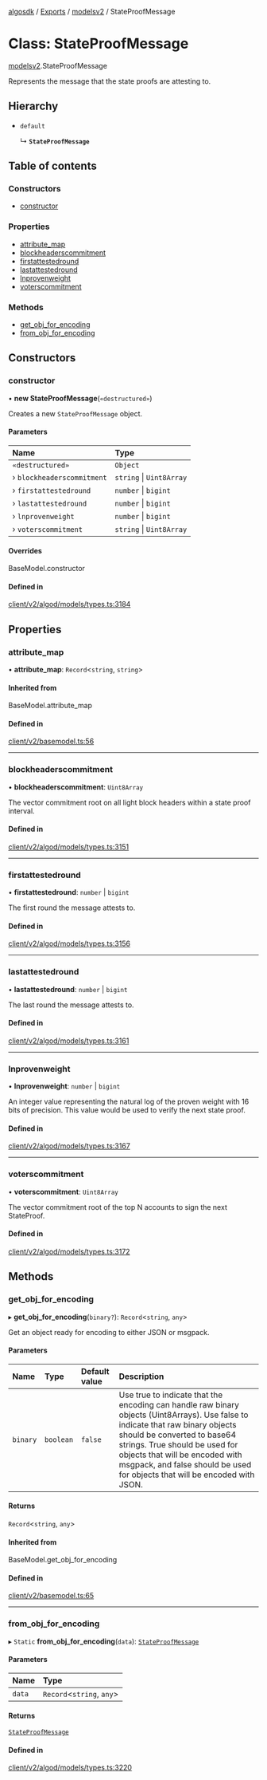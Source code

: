 [algosdk](../README.md) / [Exports](../modules.md) / [modelsv2](../modules/modelsv2.md) / StateProofMessage

# Class: StateProofMessage

[modelsv2](../modules/modelsv2.md).StateProofMessage

Represents the message that the state proofs are attesting to.

## Hierarchy

- `default`

  ↳ **`StateProofMessage`**

## Table of contents

### Constructors

- [constructor](modelsv2.StateProofMessage.md#constructor)

### Properties

- [attribute\_map](modelsv2.StateProofMessage.md#attribute_map)
- [blockheaderscommitment](modelsv2.StateProofMessage.md#blockheaderscommitment)
- [firstattestedround](modelsv2.StateProofMessage.md#firstattestedround)
- [lastattestedround](modelsv2.StateProofMessage.md#lastattestedround)
- [lnprovenweight](modelsv2.StateProofMessage.md#lnprovenweight)
- [voterscommitment](modelsv2.StateProofMessage.md#voterscommitment)

### Methods

- [get\_obj\_for\_encoding](modelsv2.StateProofMessage.md#get_obj_for_encoding)
- [from\_obj\_for\_encoding](modelsv2.StateProofMessage.md#from_obj_for_encoding)

## Constructors

### constructor

• **new StateProofMessage**(`«destructured»`)

Creates a new `StateProofMessage` object.

#### Parameters

| Name | Type |
| :------ | :------ |
| `«destructured»` | `Object` |
| › `blockheaderscommitment` | `string` \| `Uint8Array` |
| › `firstattestedround` | `number` \| `bigint` |
| › `lastattestedround` | `number` \| `bigint` |
| › `lnprovenweight` | `number` \| `bigint` |
| › `voterscommitment` | `string` \| `Uint8Array` |

#### Overrides

BaseModel.constructor

#### Defined in

[client/v2/algod/models/types.ts:3184](https://github.com/algorand/js-algorand-sdk/blob/13a5d73/src/client/v2/algod/models/types.ts#L3184)

## Properties

### attribute\_map

• **attribute\_map**: `Record`<`string`, `string`\>

#### Inherited from

BaseModel.attribute\_map

#### Defined in

[client/v2/basemodel.ts:56](https://github.com/algorand/js-algorand-sdk/blob/13a5d73/src/client/v2/basemodel.ts#L56)

___

### blockheaderscommitment

• **blockheaderscommitment**: `Uint8Array`

The vector commitment root on all light block headers within a state proof
interval.

#### Defined in

[client/v2/algod/models/types.ts:3151](https://github.com/algorand/js-algorand-sdk/blob/13a5d73/src/client/v2/algod/models/types.ts#L3151)

___

### firstattestedround

• **firstattestedround**: `number` \| `bigint`

The first round the message attests to.

#### Defined in

[client/v2/algod/models/types.ts:3156](https://github.com/algorand/js-algorand-sdk/blob/13a5d73/src/client/v2/algod/models/types.ts#L3156)

___

### lastattestedround

• **lastattestedround**: `number` \| `bigint`

The last round the message attests to.

#### Defined in

[client/v2/algod/models/types.ts:3161](https://github.com/algorand/js-algorand-sdk/blob/13a5d73/src/client/v2/algod/models/types.ts#L3161)

___

### lnprovenweight

• **lnprovenweight**: `number` \| `bigint`

An integer value representing the natural log of the proven weight with 16 bits
of precision. This value would be used to verify the next state proof.

#### Defined in

[client/v2/algod/models/types.ts:3167](https://github.com/algorand/js-algorand-sdk/blob/13a5d73/src/client/v2/algod/models/types.ts#L3167)

___

### voterscommitment

• **voterscommitment**: `Uint8Array`

The vector commitment root of the top N accounts to sign the next StateProof.

#### Defined in

[client/v2/algod/models/types.ts:3172](https://github.com/algorand/js-algorand-sdk/blob/13a5d73/src/client/v2/algod/models/types.ts#L3172)

## Methods

### get\_obj\_for\_encoding

▸ **get_obj_for_encoding**(`binary?`): `Record`<`string`, `any`\>

Get an object ready for encoding to either JSON or msgpack.

#### Parameters

| Name | Type | Default value | Description |
| :------ | :------ | :------ | :------ |
| `binary` | `boolean` | `false` | Use true to indicate that the encoding can handle raw binary objects (Uint8Arrays). Use false to indicate that raw binary objects should be converted to base64 strings. True should be used for objects that will be encoded with msgpack, and false should be used for objects that will be encoded with JSON. |

#### Returns

`Record`<`string`, `any`\>

#### Inherited from

BaseModel.get\_obj\_for\_encoding

#### Defined in

[client/v2/basemodel.ts:65](https://github.com/algorand/js-algorand-sdk/blob/13a5d73/src/client/v2/basemodel.ts#L65)

___

### from\_obj\_for\_encoding

▸ `Static` **from_obj_for_encoding**(`data`): [`StateProofMessage`](modelsv2.StateProofMessage.md)

#### Parameters

| Name | Type |
| :------ | :------ |
| `data` | `Record`<`string`, `any`\> |

#### Returns

[`StateProofMessage`](modelsv2.StateProofMessage.md)

#### Defined in

[client/v2/algod/models/types.ts:3220](https://github.com/algorand/js-algorand-sdk/blob/13a5d73/src/client/v2/algod/models/types.ts#L3220)

